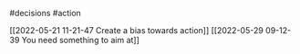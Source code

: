 #decisions 
#action 

[[2022-05-21 11-21-47 Create a bias towards action]]
[[2022-05-29 09-12-39 You need something to aim at]]

